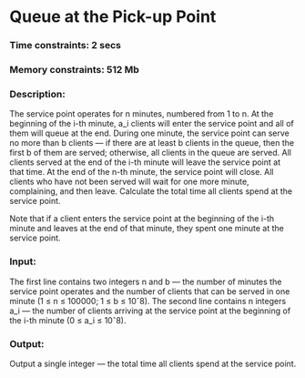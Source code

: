 # Queue at the Pick-up Point

### Time constraints: 2 secs
### Memory constraints: 512 Mb

### Description:
The service point operates for n minutes, numbered from 1 to n. At the beginning of the i-th minute, a_i clients will enter the service point and all of them will queue at the end. During one minute, the service point can serve no more than b clients — if there are at least b clients in the queue, then the first b of them are served; otherwise, all clients in the queue are served. All clients served at the end of the i-th minute will leave the service point at that time. At the end of the n-th minute, the service point will close. All clients who have not been served will wait for one more minute, complaining, and then leave. Calculate the total time all clients spend at the service point.

Note that if a client enters the service point at the beginning of the i-th minute and leaves at the end of that minute, they spent one minute at the service point.

### Input:
The first line contains two integers n and b — the number of minutes the service point operates and the number of clients that can be served in one minute (1 ≤ n ≤ 100000; 1 ≤ b ≤ 10ˆ8). The second line contains n integers a_i  — the number of clients arriving at the service point at the beginning of the i-th minute (0 ≤ a_i ≤ 10ˆ8).

### Output:
Output a single integer — the total time all clients spend at the service point.

